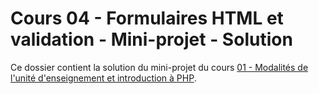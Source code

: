 # Cours 04 - Formulaires HTML et validation - Mini-projet - Solution

Ce dossier contient la solution du mini-projet du cours
[01 - Modalités de l'unité d'enseignement et introduction à PHP](../../README.md).
